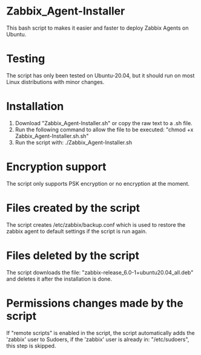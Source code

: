 # Zabbix_Agent-Installer
This bash script to makes it easier and faster to deploy Zabbix Agents on Ubuntu.

# Testing
The script has only been tested on Ubuntu-20.04, but it should run on most Linux distributions with minor changes.

# Installation
1. Download "Zabbix_Agent-Installer.sh" or copy the raw text to a .sh file.
2. Run the following command to allow the file to be executed: "chmod +x Zabbix_Agent-Installer.sh.sh"
3. Run the script with: ./Zabbix_Agent-Installer.sh

# Encryption support
The script only supports PSK encryption or no encryption at the moment.

# Files created by the script
The script creates /etc/zabbix/backup.conf which is used to restore the zabbix agent to default settings if the script is run again.

# Files deleted by the script
The script downloads the file: "zabbix-release_6.0-1+ubuntu20.04_all.deb" and deletes it after the installation is done.

# Permissions changes made by the script
If "remote scripts" is enabled in the script, the script automatically adds the 'zabbix' user to Sudoers, if the 'zabbix' user is already in: "/etc/sudoers", this step is skipped.
